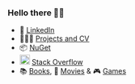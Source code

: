 ### Hello there 👋🏻
- 📄 [LinkedIn](https://www.linkedin.com/in/stefanoanelli/)
- 👨🏻‍💻 [Projects and CV](https://sanelli.github.io/curriculum-vitae/)
- 📦 [NuGet](https://www.nuget.org/profiles/sanelli)
- <img src="https://cdn-icons-png.flaticon.com/512/2111/2111628.png" width=20 height=20 /> [Stack Overflow](https://stackoverflow.com/users/1468832/sanelli)
- 📚 [Books](https://github.com/sanelli/sanelli/blob/main/BOOKS.md), 🍿 [Movies](https://github.com/sanelli/sanelli/blob/main/MOVIES.md) & 🎮 [Games](https://github.com/sanelli/sanelli/blob/main/GAMES.md)
